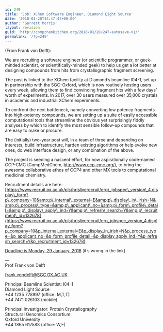 ```yaml
---
id: 249
title: 'Job: XChem Software Engineer, Diamond Light Source'
date: '2018-01-20T14:47:43+00:00'
author: 'Garrett Morris'
layout: revision
guid: 'http://compchemkitchen.org/2018/01/20/247-autosave-v1/'
permalink: '/?p=249'
---
```


(From Frank von Delft):

We are recruiting a software engineer (or scientific programmer, or geek-minded scientist, or scientifically-minded geek) to help us get a lot better at designing compounds from hits from crystallographic fragment screening.

The post is linked to the XChem facility at Diamond’s beamline I04-1, set up in partnership with the SGC-Oxford, which is now routinely hosting users every week, allowing them to find convincing fragment hits with a few days’ worth of experiments. In 2017, over 30 users measured over 35,000 crystals in academic and industrial XChem experiments.

To confront the next bottleneck, namely converting low potency fragments into high-potency compounds, we are setting up a suite of easily accessible computational tools that streamline the obvious yet surprisingly fiddly analyses by which to identify the most sensible follow-up compounds that are easy to make or procure.

The (initially) two-year post will, in a team of three and depending on interests, build infrastructure, harden existing algorithms or help evolve new ones, do web interface design, or any combination of the above.

The project is seeding a nascent effort, for now aspirationally code-named CCP-CMC (CompMedChem, <http://www.ccp-cmc.org/>), to bring the awesome collaborative ethos of CCP4 and other MX tools to computational medicinal chemistry.

Recruitment details are here: [https://www.recruit.ox.ac.uk/pls/hrisliverecruit/erq\_jobspec\_version\_4.display\_form?p\_company=10&amp;p\_internal\_external=E&amp;p\_display\_in\_irish=N&amp;p\_process\_type=&amp;p\_applicant\_no=&amp;p\_form\_profile\_detail=&amp;p\_display\_apply\_ind=Y&amp;p\_refresh\_search=Y&amp;p\_recruitment\_id=132678](https://www.recruit.ox.ac.uk/pls/hrisliverecruit/erq_jobspec_version_4.display_form?p_company=10&p_internal_external=E&p_display_in_irish=N&p_process_type=&p_applicant_no=&p_form_profile_detail=&p_display_apply_ind=Y&p_refresh_search=Y&p_recruitment_id=132678)

<u> Deadline is Monday, 29 January, 2018</u> (it’s wrong in the link).

—  
Prof Frank von Delft

<frank.vondelft@SGC.OX.AC.UK>

Principal Beamline Scientist: I04-1  
Diamond Light Source  
+44 1235 778997 (office: M,T,T)  
+44 7471 026103 (mobile)

Principal Investigator: Protein Crystallography  
Structural Genomics Consortium  
Oxford University  
+44 1865 617583 (office: W,F)